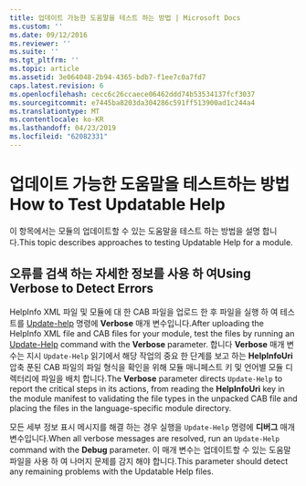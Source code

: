 ```yaml
---
title: 업데이트 가능한 도움말을 테스트 하는 방법 | Microsoft Docs
ms.custom: ''
ms.date: 09/12/2016
ms.reviewer: ''
ms.suite: ''
ms.tgt_pltfrm: ''
ms.topic: article
ms.assetid: 3e064048-2b94-4365-bdb7-f1ee7c0a7fd7
caps.latest.revision: 6
ms.openlocfilehash: cecc6c26ccaece06462ddd74b53534137fcf3037
ms.sourcegitcommit: e7445ba8203da304286c591ff513900ad1c244a4
ms.translationtype: MT
ms.contentlocale: ko-KR
ms.lasthandoff: 04/23/2019
ms.locfileid: "62082331"
---
```

# <a name="how-to-test-updatable-help"></a><span data-ttu-id="f635b-102">업데이트 가능한 도움말을 테스트하는 방법</span><span class="sxs-lookup"><span data-stu-id="f635b-102">How to Test Updatable Help</span></span>

<span data-ttu-id="f635b-103">이 항목에서는 모듈의 업데이트할 수 있는 도움말을 테스트 하는 방법을 설명 합니다.</span><span class="sxs-lookup"><span data-stu-id="f635b-103">This topic describes approaches to testing Updatable Help for a module.</span></span>

## <a name="using-verbose-to-detect-errors"></a><span data-ttu-id="f635b-104">오류를 검색 하는 자세한 정보를 사용 하 여</span><span class="sxs-lookup"><span data-stu-id="f635b-104">Using Verbose to Detect Errors</span></span>

<span data-ttu-id="f635b-105">HelpInfo XML 파일 및 모듈에 대 한 CAB 파일을 업로드 한 후 파일을 실행 하 여 테스트를 [Update-help](/powershell/module/Microsoft.PowerShell.Core/Update-Help) 명령에 **Verbose** 매개 변수입니다.</span><span class="sxs-lookup"><span data-stu-id="f635b-105">After uploading the HelpInfo XML file and CAB files for your module, test the files by running an [Update-Help](/powershell/module/Microsoft.PowerShell.Core/Update-Help) command with the **Verbose** parameter.</span></span> <span data-ttu-id="f635b-106">합니다 **Verbose** 매개 변수는 지시 `Update-Help` 읽기에서 해당 작업의 중요 한 단계를 보고 하는 **HelpInfoUri** 압축 푼된 CAB 파일의 파일 형식을 확인을 위해 모듈 매니페스트 키 및 언어별 모듈 디렉터리에 파일을 배치 합니다.</span><span class="sxs-lookup"><span data-stu-id="f635b-106">The **Verbose** parameter directs `Update-Help` to report the critical steps in its actions, from reading the **HelpInfoUri** key in the module manifest to validating the file types in the unpacked CAB file and placing the files in the language-specific module directory.</span></span>

<span data-ttu-id="f635b-107">모든 세부 정보 표시 메시지를 해결 하는 경우 실행을 `Update-Help` 명령에 **디버그** 매개 변수입니다.</span><span class="sxs-lookup"><span data-stu-id="f635b-107">When all verbose messages are resolved, run an `Update-Help` command with the **Debug** parameter.</span></span> <span data-ttu-id="f635b-108">이 매개 변수는 업데이트할 수 있는 도움말 파일을 사용 하 여 나머지 문제를 감지 해야 합니다.</span><span class="sxs-lookup"><span data-stu-id="f635b-108">This parameter should detect any remaining problems with the Updatable Help files.</span></span>